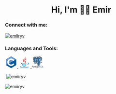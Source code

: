 <h1 align="center">Hi, I'm 🫴🏻 Emir</h1>
<h3 align="left">Connect with me:</h3>
<p align="left">
<a href="https://linkedin.com/in/emiiryv" target="blank"><img align="center" src="https://raw.githubusercontent.com/rahuldkjain/github-profile-readme-generator/master/src/images/icons/Social/linked-in-alt.svg" alt="emiiryv" height="30" width="40" /></a>
</p>

<h3 align="left">Languages and Tools:</h3>
<p align="left"> <a href="https://www.cprogramming.com/" target="_blank" rel="noreferrer"> <img src="https://raw.githubusercontent.com/devicons/devicon/master/icons/c/c-original.svg" alt="c" width="40" height="40"/> </a> <a href="https://www.java.com" target="_blank" rel="noreferrer"> <img src="https://raw.githubusercontent.com/devicons/devicon/master/icons/java/java-original.svg" alt="java" width="40" height="40"/> </a> <a href="https://www.postgresql.org" target="_blank" rel="noreferrer"> <img src="https://raw.githubusercontent.com/devicons/devicon/master/icons/postgresql/postgresql-original-wordmark.svg" alt="postgresql" width="40" height="40"/> </a> </p>

<p>&nbsp;<img align="center" src="https://github-readme-stats.vercel.app/api?username=emiiryv&show_icons=true&theme=dark&locale=en" alt="emiiryv" /></p>

<p><img align="center" src="https://github-readme-streak-stats.herokuapp.com/?user=emiiryv&theme=dark" alt="emiiryv" /></p>
